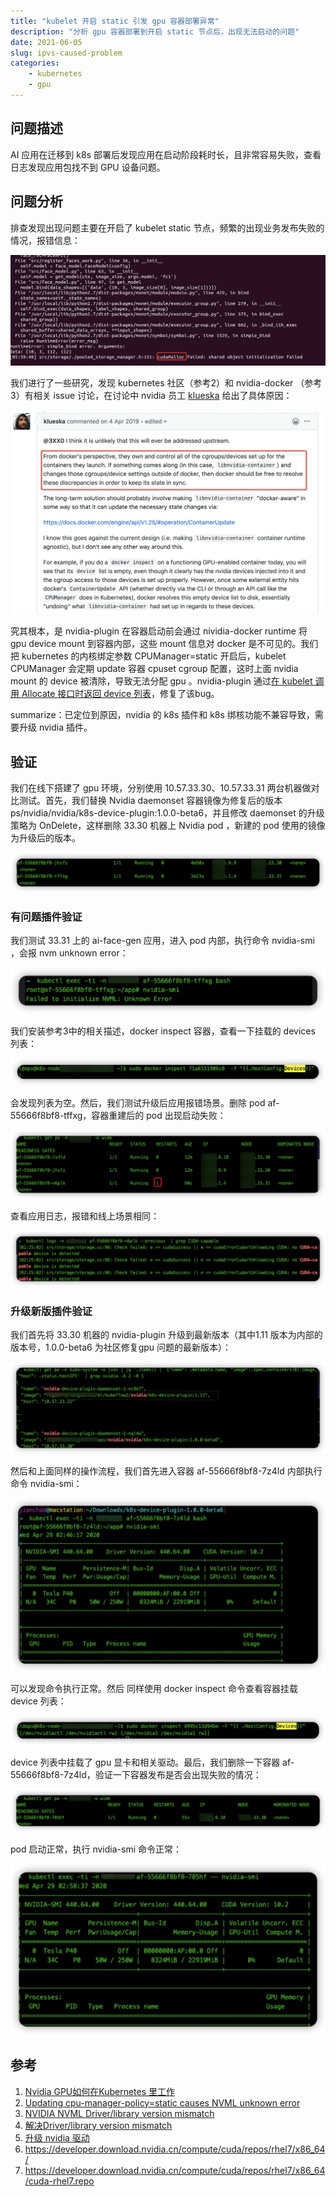 ```yaml
---
title: "kubelet 开启 static 引发 gpu 容器部署异常"
description: "分析 gpu 容器部署到开启 static 节点后，出现无法启动的问题"
date: 2021-06-05
slug: ipvs-caused-problem
categories:
    - kubernetes
    - gpu
---
```


## 问题描述

AI 应用在迁移到 k8s 部署后发现应用在启动阶段耗时长，且非常容易失败，查看日志发现应用包找不到 GPU 设备问题。

## 问题分析

排查发现出现问题主要在开启了 kubelet static 节点，频繁的出现业务发布失败的情况，报错信息：

![](img/gpu-start-failure-1.png)

我们进行了一些研究，发现 kubernetes 社区（参考2）和 nvidia-docker （参考3）有相关 issue 讨论，在讨论中 nvidia 员工 [klueska](https://github.com/klueska) 给出了具体原因：

![](img/gpu-start-failure-2.png)

究其根本，是 nvidia-plugin 在容器启动前会通过 nividia-docker runtime 将 gpu device mount 到容器内部，这些 mount 信息对 docker 是不可见的。我们把 kubernetes 的内核绑定参数 CPUManager=static 开启后，kubelet CPUManager 会定期 update 容器 cpuset cgroup 配置，这时上面 nvidia mount 的 device 被清除，导致无法分配 gpu 。nvidia-plugin 通过[在 kubelet 调用 Allocate 接口时返回 device 列表](https://github.com/NVIDIA/k8s-device-plugin/commit/ea604b28beccf9eaf45f3b26ce01c6821b3fa4a6)，修复了该bug。

summarize：已定位到原因，nvidia 的 k8s 插件和 k8s 绑核功能不兼容导致，需要升级 nvidia 插件。

## 验证

我们在线下搭建了 gpu 环境，分别使用 10.57.33.30、10.57.33.31 两台机器做对比测试。首先，我们替换 Nvidia daemonset 容器镜像为修复后的版本 ps/nvidia/nvidia/k8s-device-plugin:1.0.0-beta6，并且修改 daemonset 的升级策略为 OnDelete，这样删除 33.30 机器上 Nvidia pod ，新建的 pod 使用的镜像为升级后的版本。

![](img/gpu-start-failure-3.png)

### 有问题插件验证

我们测试 33.31 上的 ai-face-gen 应用，进入 pod 内部，执行命令 nvidia-smi ，会报 nvm unknown error：

![](img/gpu-start-failure-4.png)

我们安装参考3中的相关描述，docker inspect 容器，查看一下挂载的 devices 列表：

![](img/gpu-start-failure-5.png)

会发现列表为空。然后，我们测试升级后应用报错场景。删除 pod af-55666f8bf8-tffxg，容器重建后的 pod 出现启动失败：

![](img/gpu-start-failure-6.png)

查看应用日志，报错和线上场景相同：

![](img/gpu-start-failure-7.png)

### 升级新版插件验证

我们首先将 33.30 机器的 nvidia-plugin 升级到最新版本（其中1.11 版本为内部的版本号，1.0.0-beta6 为社区修复gpu 问题的最新版本）：

![](img/gpu-start-failure-8.png)

然后和上面同样的操作流程，我们首先进入容器 af-55666f8bf8-7z4ld 内部执行命令 nvidia-smi：

![](img/gpu-start-failure-9.png)

可以发现命令执行正常。然后 同样使用 docker inspect 命令查看容器挂载 device 列表：

![](img/gpu-start-failure-10.png)

device 列表中挂载了 gpu 显卡和相关驱动。最后，我们删除一下容器 af-55666f8bf8-7z4ld，验证一下容器发布是否会出现失败的情况：

![](img/gpu-start-failure-11.png)

pod 启动正常，执行 nvidia-smi 命令正常：

![](img/gpu-start-failure-12.png)

## 参考

1. [Nvidia GPU如何在Kubernetes 里工作](https://zhuanlan.zhihu.com/p/58919502)
2. [Updating cpu-manager-policy=static causes NVML unknown error](https://github.com/kubernetes/kubernetes/issues/77073)
3. [NVIDIA NVML Driver/library version mismatch](https://stackoverflow.com/questions/43022843/nvidia-nvml-driver-library-version-mismatch)
4. [解决Driver/library version mismatch](https://comzyh.com/blog/archives/967/)
5. [升级 nvidia 驱动](https://linuxconfig.org/how-to-install-nvidia-cuda-toolkit-on-centos-7-linux)
6. https://developer.download.nvidia.cn/compute/cuda/repos/rhel7/x86_64/
7. https://developer.download.nvidia.cn/compute/cuda/repos/rhel7/x86_64/cuda-rhel7.repo

